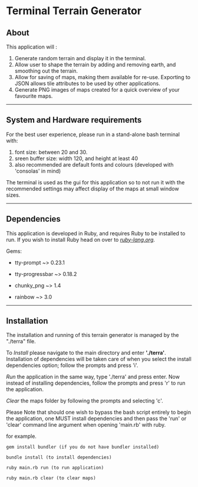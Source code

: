 # Terminal Terrain Generator

## About

This application will :
1. Generate random terrain and display it in the terminal.
2. Allow user to shape the terrain by adding and removing earth, and smoothing out the terrain.
3. Allow for saving of maps, making them available for re-use. Exporting to JSON allows tile attributes to be used by other applications.
4. Generate PNG images of maps created for a quick overview of your favourite maps.

---
## System and Hardware requirements

For the best user experience, please run in a stand-alone bash terminal with:
1. font size: between 20 and 30.
2. sreen buffer size: width 120, and height at least 40
3. also recommended are default fonts and colours (developed with 'consolas' in mind)

The terminal is used as the gui for this application so to not run it with the recommended settings may affect display of the maps at small window sizes.

---
## Dependencies

This application is developed in Ruby, and requires Ruby to be installed to run. If you wish to install Ruby head on over to *[ruby-lang.org](https://www.ruby-lang.org/en/downloads/)*.

Gems:

- tty-prompt ~> 0.23.1

- tty-progressbar ~> 0.18.2

- chunky_png ~> 1.4

- rainbow ~> 3.0

---
## Installation

The installation and running of this terrain generator is managed by the "./terra" file.

To *Install* please navigate to the main directory and enter **'./terra'**. Installation of dependencies will be taken care of when you select the install dependencies option; follow the prompts and press 'i'.

*Run* the application in the same way, type './terra' and press enter. Now instead of installing dependencies, follow the prompts and press 'r' to run the application.

*Clear* the maps folder by following the prompts and selecting 'c'.

Please Note that should one wish to bypass the bash script entirely to begin the application, one MUST install dependencies and then pass the 'run' or 'clear' command line argument when opening 'main.rb' with ruby.

for example.

    gem install bundler (if you do not have bundler installed)

    bundle install (to install dependencies)

    ruby main.rb run (to run application)

    ruby main.rb clear (to clear maps)

